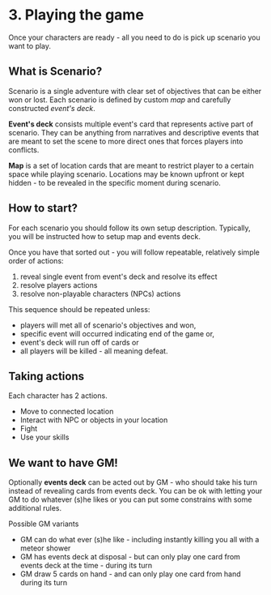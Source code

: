 # 3. Playing the game 

Once your characters are ready - all you need to do is pick up scenario you want to play. 

## What is Scenario? 
Scenario is a single adventure with clear set of objectives that can be either won or lost. Each scenario is defined by custom *map* and carefully constructed *event's deck*. 

**Event's deck** consists multiple event's card that represents active part of scenario. They can be anything from narratives and descriptive events that are meant to set the scene to more direct ones that forces players into conflicts. 

**Map** is a set of location cards that are meant to restrict player to a certain space while playing scenario. Locations may be known upfront or kept hidden - to be revealed in the specific moment during scenario. 

## How to start? 
For each scenario you should follow its own setup description. Typically, you will be instructed how to setup map and events deck. 

Once you have that sorted out - you will follow repeatable, relatively simple order of actions: 

1) reveal single event from event's deck and resolve its effect 
2) resolve players actions
3) resolve non-playable characters (NPCs) actions 

This sequence should be repeated unless: 
- players will met all of scenario's objectives and won, 
- specific event will occurred indicating end of the game or, 
- event's deck will run off of cards or 
- all players will be killed - all meaning defeat. 

## Taking actions
Each character has 2 actions.
- Move to connected location
- Interact with NPC or objects in your location
- Fight
- Use your skills

## We want to have GM!
Optionally **events deck** can be acted out by GM - who should take his turn instead of revealing cards from events deck. You can be ok with letting your GM to do whatever (s)he likes or you can put some constrains with some additional rules.

Possible GM variants
- GM can do what ever (s)he like - including instantly killing you all with a meteor shower
- GM has events deck at disposal - but can only play one card from events deck at the time - during its turn
- GM draw 5 cards on hand - and can only play one card from hand during its turn

 